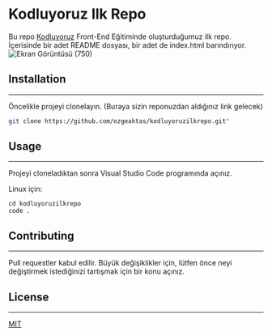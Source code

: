 # Kodluyoruz Ilk Repo
Bu repo [Kodluyoruz](https://kodluyoruz.org/tr/kodluyoruz/) Front-End Eğitiminde oluşturduğumuz ilk repo. İçerisinde bir adet README dosyası, bir adet de index.html barındırıyor.
![Ekran Görüntüsü (750)](https://user-images.githubusercontent.com/54955167/210203665-29990440-f489-443a-9e68-303d1d0fe95e.png)



## Installation
***
Öncelikle projeyi clonelayın. (Buraya sizin reponuzdan aldığınız link gelecek)

```bash
git clone https://github.com/ozgeaktas/kodluyoruzilkrepo.git"
```
## Usage
***
Projeyi cloneladıktan sonra Visual Studio Code programında açınız.

Linux için:
```linux
cd kodluyoruzilkrepo
code .
```


## Contributing
***
Pull requestler kabul edilir. Büyük değişiklikler için, lütfen önce neyi değiştirmek istediğinizi tartışmak için bir konu açınız.

## License
***
[MIT](https://choosealicense.com/licenses/mit/)
